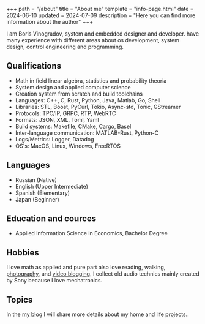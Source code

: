 +++
path = "/about"
title = "About me"
template = "info-page.html"
date = 2024-06-10
updated = 2024-07-09
description = "Here you can find more information about the author"
+++

I am Boris Vinogradov, system and embedded designer and developer. have many experience with different areas about os development, system design, control engineering and programming.

## Qualifications

- Math in field linear algebra, statistics and probability theoria
- System design and applied computer science
- Creation system from scratch and build toolchains
- Languages: C++, C, Rust, Python, Java, Matlab, Go, Shell
- Libraries: STL, Boost, PyCurl, Tokio, Async-std, Tonic, GStreamer
- Protocols: TPC/IP, GRPC, RTP, WebRTC
- Formats: JSON, XML, Toml, Yaml
- Build systems: Makefile, CMake, Cargo, Basel
- Inter-language communication: MATLAB-Rust, Python-C
- Logs/Metrics: Logger, Datadog
- OS's: MacOS, Linux, Windows, FreeRTOS

## Languages

- Russian (Native)
- English (Upper Intermediate)
- Spanish (Elementary)
- Japan (Beginner)

## Education and cources

- Applied Information Science in Economics, Bachelor Degree

## Hobbies

I love math as applied and pure part also love reading, walking, [photography](https://www.instagram.com/nisembedded/), and [video blogging](https://www.youtube.com/@NisEmbedded).
I collect old audio technics mainly created by Sony because I love mechatronics.

## Topics

In the [my blog](@/blog/_index.md) I will share more details about my home and life projects..
